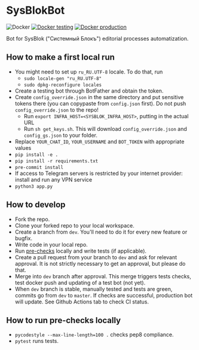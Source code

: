 # SysBlokBot
![Docker](https://github.com/sysblok/SysBlokBot/workflows/Docker/badge.svg)
[![Docker testing](https://github.com/sysblok/sysblokbot/actions/workflows/publish_dev.yml/badge.svg?branch=dev)](https://github.com/sysblok/sysblokbot/actions/workflows/publish_dev.yml)
[![Docker production](https://github.com/sysblok/sysblokbot/actions/workflows/publish_master.yml/badge.svg?branch=master)](https://github.com/sysblok/sysblokbot/actions/workflows/publish_master.yml)

Bot for SysBlok ("Системный Блокъ") editorial processes automatization.

## How to make a first local run
- You might need to set up `ru_RU.UTF-8` locale. To do that, run
  - `sudo locale-gen "ru_RU.UTF-8"`
  - `sudo dpkg-reconfigure locales`
- Create a testing bot through BotFather and obtain the token.
- Create `config_override.json` in the same directory and put sensitive tokens there (you can copypaste from `config.json` first). Do not push `config_override.json` to the repo!
  - Run `export INFRA_HOST=<SYSBLOK_INFRA_HOST>`, putting in the actual URL
  - Run `sh get_keys.sh`. This will download `config_override.json` and `config_gs.json` to your folder.
- Replace `YOUR_CHAT_ID`, `YOUR_USERNAME` and `BOT_TOKEN` with appropriate values
- `pip install -e .`
- `pip install -r requirements.txt`
- `pre-commit install`
- If access to Telegram servers is restricted by your internet provider: install and run any VPN service
- `python3 app.py`

## How to develop
- Fork the repo.
- Clone your forked repo to your local workspace.
- Create a branch from `dev`. You'll need to do it for every new feature or bugfix.
- Write code in your local repo.
- Run [pre-checks](#how-to-run-pre-checks-locally) locally and write tests (if applicable).
- Create a pull request from your branch to `dev` and ask for relevant approval. It is not strictly necessary to get an approval, but please do that.
- Merge into `dev` branch after approval. This merge triggers tests checks, test docker push and updating of a test bot (not yet).
- When `dev` branch is stable, manually tested and tests are green, commits go from `dev` to `master`. If checks are successful, production bot will update. See Github Actions tab to check CI status.

## How to run pre-checks locally
- `pycodestyle --max-line-length=100 .` checks pep8 compliance.
- `pytest` runs tests.
